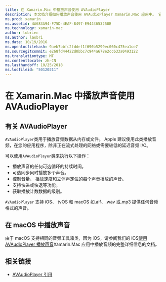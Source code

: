 ```yaml
---
title: 在 Xamarin.Mac 中播放声音使用 AVAudioPlayer
description: 本文档介绍如何播放声音使用 AVAudioPlayer Xamarin.Mac 应用中。 它讨论了在高级别和其他文档的更全面探讨链接 AVAudioPlayer。
ms.prod: xamarin
ms.assetid: 4A683A94-F75D-4EAF-8497-E9443653250B
ms.technology: xamarin-mac
author: lobrien
ms.author: laobri
ms.date: 10/19/2016
ms.openlocfilehash: 9aeb7bbfc2fddef1f690b5299ec060c475ea1ce7
ms.sourcegitcommit: e268fd44422d0bbc7c944a678e2cc633a0493122
ms.translationtype: MT
ms.contentlocale: zh-CN
ms.lasthandoff: 10/25/2018
ms.locfileid: "50120211"
---
```

# <a name="playing-sound-with-avaudioplayer-in-xamarinmac"></a>在 Xamarin.Mac 中播放声音使用 AVAudioPlayer

## <a name="about-the-avaudioplayer"></a>有关 AVAudioPlayer

`AVAudioPlayer`类用于播放音频数据从内存或文件。 Apple 建议使用此类播放音频，在您的应用程序，除非正在流式处理的网络或需要较低的延迟音频 I/O。

可以使用`AVAudioPlayer`类来执行以下操作：

- 播放声音的任何可选循环的持续时间。
- 可选同步同时播放多个声音。
- 控制音量、 播放速度和立体声定位的每个声音播放的声音。
- 支持快进或快退等功能。
- 获取播放计数数据的级别。

`AVAudioPlayer` 支持 iOS、 tvOS 和 macOS 如.aif、.wav 或.mp3 提供任何音频格式的声音。

## <a name="playing-sounds-in-macos"></a>在 macOS 中播放声音

由于 macOS 支持相同的音频工具箱类，因为 iOS，请参阅我们的 iOS[使用 AVAudioPlayer 播放声音](https://github.com/xamarin/recipes/tree/master/Recipes/ios/media/sound/avaudioplayer)Xamarin.Mac 应用中播放音频的完整详细信息的文档。

## <a name="related-links"></a>相关链接

- [AVAudioPlayer 引用](https://developer.apple.com/documentation/avfoundation/avaudioplayer)
